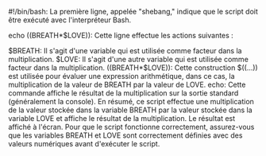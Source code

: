 #!/bin/bash: La première ligne, appelée "shebang," indique que le script doit être exécuté avec l'interpréteur Bash.

echo $(($BREATH*$LOVE)): Cette ligne effectue les actions suivantes :

$BREATH: Il s'agit d'une variable qui est utilisée comme facteur dans la multiplication.
$LOVE: Il s'agit d'une autre variable qui est utilisée comme facteur dans la multiplication.
$(($BREATH*$LOVE)): Cette construction $((...)) est utilisée pour évaluer une expression arithmétique, dans ce cas, la multiplication de la valeur de BREATH par la valeur de LOVE.
echo: Cette commande affiche le résultat de la multiplication sur la sortie standard (généralement la console).
En résumé, ce script effectue une multiplication de la valeur stockée dans la variable BREATH par la valeur stockée dans la variable LOVE et affiche le résultat de la multiplication. Le résultat est affiché à l'écran. Pour que le script fonctionne correctement, assurez-vous que les variables BREATH et LOVE sont correctement définies avec des valeurs numériques avant d'exécuter le script.





